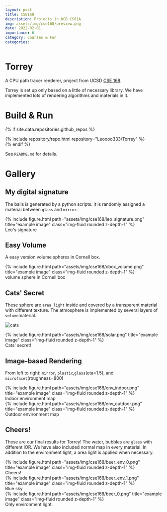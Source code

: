 ```yaml
---
layout: post
title: CSE168
description: Projects in UCB CS61A
img: assets/img/cse168/preview.png
date: 2022-02-01
importance: 6
category: Courses & Fun
categories: 
---
```


# Torrey

A CPU path tracer renderer, project from UCSD [CSE 168](https://cseweb.ucsd.edu/~tzli/cse168/ ).

Torrey is set up only based on a little of necessary library. We have implemented lots of rendering algorithms and materials in it.

# Build & Run
<!-- code for GitHub repositories -->
{% if site.data.repositories.github_repos %}
<div class="repositories d-flex flex-wrap flex-md-row flex-column justify-content-between align-items-center">
{% include repository/repo.html repository="Leoooo333/Torrey" %}
</div>
{% endif %}

See `README.md` for details.

# Gallery

## My digital signature

The balls is generated by a python scripts. It is randomly assigned a material between `glass` and `mirror`.

<div class="row justify-content-md-center">
    <div class="col-md-auto">
        {% include figure.html path="assets/img/cse168/leo_signature.png" title="example image" class="img-fluid rounded z-depth-1" %}
    </div>
</div>
<div class="caption">
    Leo's signature
</div>

## Easy Volume

A easy version volume spheres in Cornell box.

<div class="row justify-content-md-center">
    <div class="col-md-auto">
        {% include figure.html path="assets/img/cse168/cbox_volume.png" title="example image" class="img-fluid rounded z-depth-1" %}
    </div>
</div>
<div class="caption">
    volume sphere in Cornell box
</div>

## Cats' Secret

These sphere are `area light` inside and covered by a transparent material with different texture. The atmosphere is implemented by several layers of `volume`material.

![cats](https://leoooo333.github.io/assets/img/cse168/solar.png)
<div class="row justify-content-md-center">
    <div class="col-md-auto">
        {% include figure.html path="assets/img/cse168/solar.png" title="example image" class="img-fluid rounded z-depth-1" %}
    </div>
</div>
<div class="caption">
    Cats' secret!
</div>


## Image-based Rendering

From left to right: `mirror`, `plastic`,`glass`(eta=1.5), and `microfacet`(roughness=800)

<div class="row justify-content-md-center">
    <div class="col-md-auto">
        {% include figure.html path="assets/img/cse168/env_indoor.png" title="example image" class="img-fluid rounded z-depth-1" %}
    </div>
</div>
<div class="caption">
   Indoor environment map
</div>

<div class="row justify-content-md-center">
    <div class="col-md-auto">
        {% include figure.html path="assets/img/cse168/env_outdoor.png" title="example image" class="img-fluid rounded z-depth-1" %}
    </div>
</div>
<div class="caption">
   Outdoor environment map
</div>

## Cheers!

These are our final results for Torrey! The water, bubbles are `glass` with different IOR. We have also included normal map in every material. In addition to the environment light, a area light is applied when necessary.

<div class="row justify-content-md-center">
    <div class="col-md-auto">
        {% include figure.html path="assets/img/cse168/beer_env_0.png" title="example image" class="img-fluid rounded z-depth-1" %}
    </div>
</div>
<div class="caption">
   Cheers!
</div>

<div class="row justify-content-md-center">
    <div class="col-md-auto">
        {% include figure.html path="assets/img/cse168/beer_env_1.png" title="example image" class="img-fluid rounded z-depth-1" %}
    </div>
</div>
<div class="caption">
   Blue sky
</div>

<div class="row justify-content-md-center">
    <div class="col-md-auto">
        {% include figure.html path="assets/img/cse168/beer_0.png" title="example image" class="img-fluid rounded z-depth-1" %}
    </div>
</div>
<div class="caption">
   Only environment light.
</div>